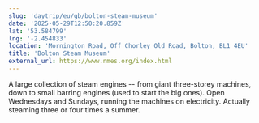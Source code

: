```yaml
---
slug: 'daytrip/eu/gb/bolton-steam-museum'
date: '2025-05-29T12:50:20.859Z'
lat: '53.584799'
lng: '-2.454833'
location: 'Mornington Road, Off Chorley Old Road, Bolton, BL1 4EU'
title: 'Bolton Steam Museum'
external_url: https://www.nmes.org/index.html
---
```

A large collection of steam engines -- from giant three-storey machines, down to small barring engines (used to start the big ones). Open Wednesdays and Sundays, running the machines on electricity. Actually steaming three or four times a summer.